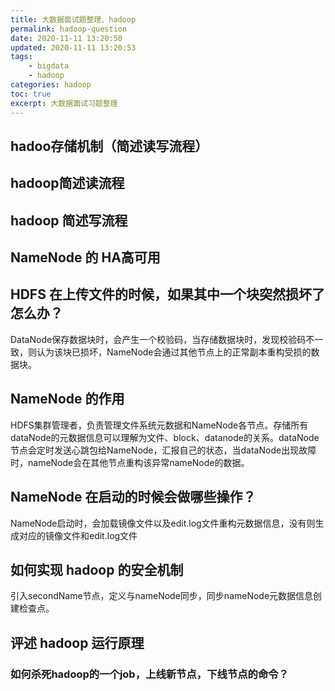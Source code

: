 ```yaml
---
title: 大数据面试题整理、hadoop
permalink: hadoop-question
date: 2020-11-11 13:20:50
updated: 2020-11-11 13:20:53
tags: 
    - bigdata
    - hadoop
categories: hadoop
toc: true
excerpt: 大数据面试习题整理
---
```


## hadoo存储机制（简述读写流程）
## hadoop简述读流程
## hadoop 简述写流程
## NameNode 的 HA高可用
## HDFS 在上传文件的时候，如果其中一个块突然损坏了怎么办？
DataNode保存数据块时，会产生一个校验码，当存储数据块时，发现校验码不一致，则认为该块已损坏，NameNode会通过其他节点上的正常副本重构受损的数据块。
## NameNode 的作用
HDFS集群管理者，负责管理文件系统元数据和NameNode各节点。存储所有dataNode的元数据信息可以理解为文件、block、datanode的关系。dataNode节点会定时发送心跳包给NameNode，汇报自己的状态，当dataNode出现故障时，nameNode会在其他节点重构该异常nameNode的数据。
## NameNode 在启动的时候会做哪些操作？
NameNode启动时，会加载镜像文件以及edit.log文件重构元数据信息，没有则生成对应的镜像文件和edit.log文件
## 如何实现 hadoop 的安全机制
引入secondName节点，定义与nameNode同步，同步nameNode元数据信息创建检查点。
## 评述 hadoop 运行原理
### 如何杀死hadoop的一个job，上线新节点，下线节点的命令？


